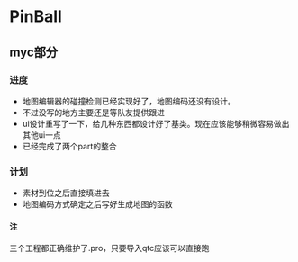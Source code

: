 # PinBall

## myc部分

### 进度
+ 地图编辑器的碰撞检测已经实现好了，地图编码还没有设计。  
+ 不过没写的地方主要还是等队友提供跟进  
+ ui设计重写了一下，给几种东西都设计好了基类。现在应该能够稍微容易做出其他ui一点  
+ 已经完成了两个part的整合

### 计划
+ 素材到位之后直接填进去
+ 地图编码方式确定之后写好生成地图的函数  

#### 注
三个工程都正确维护了.pro，只要导入qtc应该可以直接跑
